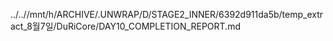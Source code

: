 ../..//mnt/h/ARCHIVE/.UNWRAP/D/STAGE2_INNER/6392d911da5b/temp_extract_8월7일/DuRiCore/DAY10_COMPLETION_REPORT.md